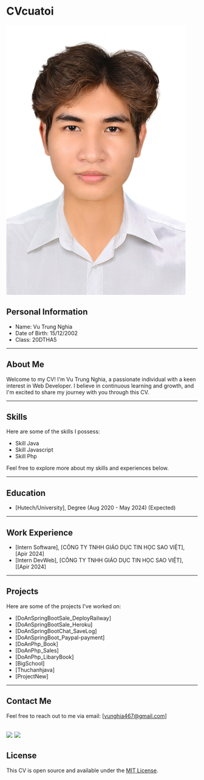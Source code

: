 # CVcuatoi


![Profile Picture](/public/4x6.jpg)
## Personal Information
* Name: Vu Trung Nghia
* Date of Birth: 15/12/2002
* Class: 20DTHA5

---

## About Me

Welcome to my CV! I'm Vu Trung Nghia, a passionate individual with a keen interest in Web Developer. I believe in continuous learning and growth, and I'm excited to share my journey with you through this CV.

---

## Skills

Here are some of the skills I possess:
- Skill Java
- Skill Javascript
- Skill Php

Feel free to explore more about my skills and experiences below.

---

## Education
- [Hutech/University], Degree (Aug 2020 - May 2024) (Expected)
---

## Work Experience
- [Intern Software], [CÔNG TY TNHH GIÁO DỤC TIN HỌC SAO VIỆT], [Apir 2024]
- [Intern DevWeb], [CÔNG TY TNHH GIÁO DỤC TIN HỌC SAO VIỆT], [[Apir 2024]
---

## Projects

Here are some of the projects I've worked on:
- [DoAnSpringBootSale_DeployRailway]
- [DoAnSpringBootSale_Heroku]
- [DoAnSpringBootChat_SaveLog]
- [DoAnSpringBoot_Paypal-payment]
- [DoAnPhp_Book]
- [DoAnPhp_Sales]
- [DoAnPhp_LibaryBook]
- [BigSchool]
- [Thuchanhjava]
- [ProjectNew]
---

## Contact Me

Feel free to reach out to me via email: [vunghia467@gmail.com]


[<img src="https://encrypted-tbn0.gstatic.com/images?q=tbn:ANd9GcRoGdQYgtiZPlaGcKzcv9N0Q_z-Ls361LaSBFFlPW0cfCcPoGhjhI0EZ1XKTAEL_Y9SkRc&usqp=CAU" width="100">](https://www.facebook.com/vu.nghia.18062)
[<img src="https://beecrowd.io/wp-content/uploads/2022/08/Beecrowd-Agosto-6-02-larger.png" width="100">](https://github.com/anhemlam648)
---

## License

This CV is open source and available under the [MIT License](README.md).

